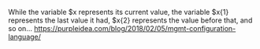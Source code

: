  While the variable $x represents its current value, the variable $x{1} represents the last value it had, $x{2} represents the value before that, and so on…
 https://purpleidea.com/blog/2018/02/05/mgmt-configuration-language/